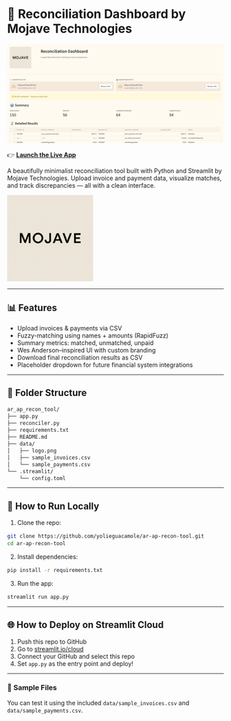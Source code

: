 # 🌵 Reconciliation Dashboard by Mojave Technologies

![App Screenshot](data/screenshot.png)

👉 **[Launch the Live App](https://ar-ap-recon-tool-cofjotw6jaosmb3wsmwdy6.streamlit.app/)**

A beautifully minimalist reconciliation tool built with Python and Streamlit by Mojave Technologies. Upload invoice and payment data, visualize matches, and track discrepancies — all with a clean interface.

<img src="data/logo.png" alt="Mojave Logo" width="200"/>

---

## 📊 Features

- Upload invoices & payments via CSV
- Fuzzy-matching using names + amounts (RapidFuzz)
- Summary metrics: matched, unmatched, unpaid
- Wes Anderson–inspired UI with custom branding
- Download final reconciliation results as CSV
- Placeholder dropdown for future financial system integrations

---

## 📂 Folder Structure

```
ar_ap_recon_tool/
├── app.py
├── reconciler.py
├── requirements.txt
├── README.md
├── data/
│   ├── logo.png
│   ├── sample_invoices.csv
│   └── sample_payments.csv
└── .streamlit/
    └── config.toml
```

---

## 🚀 How to Run Locally

1. Clone the repo:

```bash
git clone https://github.com/yolieguacamole/ar-ap-recon-tool.git
cd ar-ap-recon-tool
```

2. Install dependencies:

```bash
pip install -r requirements.txt
```

3. Run the app:

```bash
streamlit run app.py
```

---

## 🌐 How to Deploy on Streamlit Cloud

1. Push this repo to GitHub
2. Go to [streamlit.io/cloud](https://streamlit.io/cloud)
3. Connect your GitHub and select this repo
4. Set `app.py` as the entry point and deploy!

---

### 💾 Sample Files
You can test it using the included `data/sample_invoices.csv` and `data/sample_payments.csv`.
